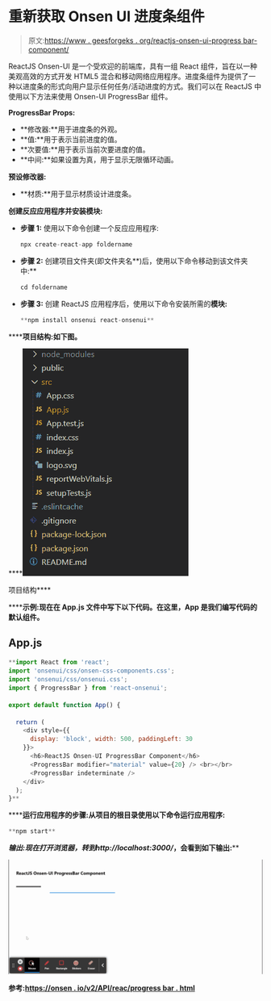 # 重新获取 Onsen UI 进度条组件

> 原文:[https://www . geesforgeks . org/reactjs-onsen-ui-progress bar-component/](https://www.geeksforgeeks.org/reactjs-onsen-ui-progressbar-component/)

ReactJS Onsen-UI 是一个受欢迎的前端库，具有一组 React 组件，旨在以一种美观高效的方式开发 HTML5 混合和移动网络应用程序。进度条组件为提供了一种以进度条的形式向用户显示任何任务/活动进度的方式。我们可以在 ReactJS 中使用以下方法来使用 Onsen-UI ProgressBar 组件。

**ProgressBar Props:**

*   **修改器:**用于进度条的外观。
*   **值:**用于表示当前进度的值。
*   **次要值:**用于表示当前次要进度的值。
*   **中间:**如果设置为真，用于显示无限循环动画。

**预设修改器:**

*   **材质:**用于显示材质设计进度条。

**创建反应应用程序并安装模块:**

*   **步骤 1:** 使用以下命令创建一个反应应用程序:

    ```jsx
    npx create-react-app foldername
    ```

*   **步骤 2:** 创建项目文件夹(即文件夹名**)后，使用以下命令移动到该文件夹中:**

    ```jsx
    cd foldername
    ```

*   **步骤 3:** 创建 ReactJS 应用程序后，使用以下命令安装所需的****模块:****

    ```jsx
    **npm install onsenui react-onsenui** 
    ```

******项目结构:**如下图。****

****![](img/f04ae0d8b722a9fff0bd9bd138b29c23.png)

项目结构**** 

******示例:**现在在 **App.js** 文件中写下以下代码。在这里，App 是我们编写代码的默认组件。****

## ****App.js****

```jsx
**import React from 'react';
import 'onsenui/css/onsen-css-components.css';
import 'onsenui/css/onsenui.css';
import { ProgressBar } from 'react-onsenui';

export default function App() {

  return (
    <div style={{
      display: 'block', width: 500, paddingLeft: 30
    }}>
      <h6>ReactJS Onsen-UI ProgressBar Component</h6>
      <ProgressBar modifier="material" value={20} /> <br></br>
      <ProgressBar indeterminate />
    </div>
  );
}**
```

******运行应用程序的步骤:**从项目的根目录使用以下命令运行应用程序:****

```jsx
**npm start**
```

******输出:**现在打开浏览器，转到***http://localhost:3000/***，会看到如下输出:****

****![](img/655af2e8517c0874612b5d163c2e329a.png)****

******参考:**[https://onsen . io/v2/API/reac/progress bar . html](https://onsen.io/v2/api/react/ProgressBar.html)****